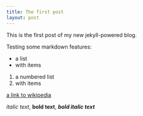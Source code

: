 ```yaml
---
title: The first post
layout: post
---
```


This is the first post of my new jekyll-powered blog.

Testing some markdown features:

* a list
* with items

1. a numbered list
3. with items

[a link to wikipedia](http://www.wikipedia.org)

*italic text*, **bold text**, ***bold italic text***





